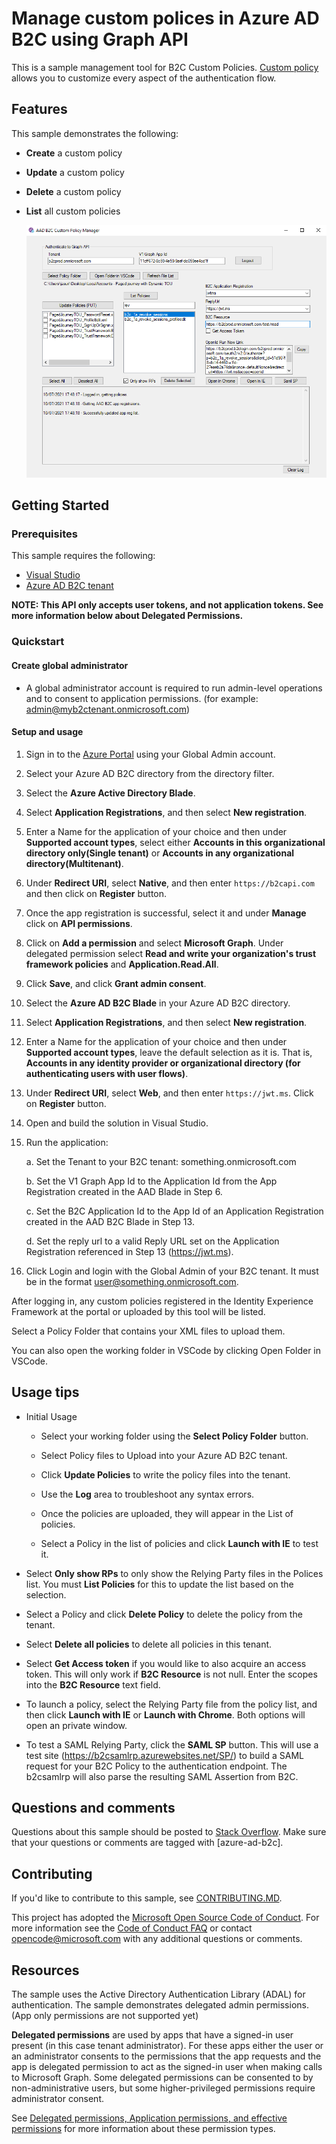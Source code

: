 # Manage custom polices in Azure AD B2C using Graph API

This is a sample management tool for B2C Custom Policies.  [Custom policy](https://docs.microsoft.com/en-us/azure/active-directory-b2c/active-directory-b2c-overview-custom) allows you to customize every aspect of the authentication flow.

## Features

This sample demonstrates the following:

* **Create** a custom policy
* **Update** a custom policy
* **Delete** a custom policy
* **List** all custom policies

    ![Policy Manager](/Images/b2cpolicymanager.PNG)

## Getting Started

### Prerequisites

This sample requires the following:
* [Visual Studio](https://www.visualstudio.com/en-us/downloads)
* [Azure AD B2C tenant](https://docs.microsoft.com/en-us/azure/active-directory-b2c/active-directory-b2c-get-started)

**NOTE: This API only accepts user tokens, and not application tokens. See more information below about Delegated Permissions.**

### Quickstart

#### Create global administrator

* A global administrator account is required to run admin-level operations and to consent to application permissions.  (for example: admin@myb2ctenant.onmicrosoft.com)

#### Setup and usage

1. Sign in to the [Azure Portal](https://portal.azure.com/) using your Global Admin account.
2.  Select your Azure AD B2C directory from the directory filter.
3. Select the **Azure Active Directory Blade**.
4. Select **Application Registrations**, and then select **New registration**.
5. Enter a Name for the application of your choice and then under **Supported account types**, select either **Accounts in this organizational directory only(Single tenant)** or **Accounts in any organizational directory(Multitenant)**.
6. Under **Redirect URI**, select **Native**, and then enter `https://b2capi.com` and then click on **Register** button.
7. Once the app registration is successful, select it and under **Manage** click on  **API permissions**.
8. Click on **Add a permission** and select **Microsoft Graph**.  Under delegated permission select **Read and write your organization's trust framework policies** and **Application.Read.All**.
9. Click **Save**, and click **Grant admin consent**.
10. Select the **Azure AD B2C Blade** in your Azure AD B2C directory.
11. Select **Application Registrations**, and then select **New registration**.
12. Enter a Name for the application of your choice and then under **Supported account types**, leave the default selection as it is. That is,  **Accounts in any identity provider or organizational directory (for authenticating users with user flows)**.
13. Under **Redirect URI**, select **Web**, and then enter ``https://jwt.ms``. Click on **Register** button.
14. Open and build the solution in Visual Studio. 
15. Run the application:
    
    a. Set the Tenant to your B2C tenant: something.onmicrosoft.com

    b. Set the V1 Graph App Id to the Application Id from the App Registration created in the AAD Blade in Step 6.

    c. Set the B2C Application Id to the App Id of an Application Registration created in the AAD B2C Blade in Step 13.

    d. Set the reply url to a valid Reply URL set on the Application Registration referenced in Step 13 (https://jwt.ms).

1. Click Login and login with the Global Admin of your B2C tenant. It must be in the format user@something.onmicrosoft.com.

After logging in, any custom policies registered in the Identity Experience Framework at the portal or uploaded by this tool will be listed.

Select a Policy Folder that contains your XML files to upload them.

You can also open the working folder in VSCode by clicking Open Folder in VSCode.

## Usage tips
- Initial Usage  
  - Select your working folder using the **Select Policy Folder** button.  

  - Select Policy files to Upload into your Azure AD B2C tenant.  

  - Click **Update Policies** to write the policy files into the tenant.  
  - Use the **Log** area to troubleshoot any syntax errors.
  - Once the policies are uploaded, they will appear in the List of policies. 

  - Select a Policy in the list of policies and click **Launch with IE** to test it.

- Select **Only show RPs** to only show the Relying Party files in the Polices list. You must **List Policies** for this to update the list based on the selection.
- Select a Policy and click **Delete Policy** to delete the policy from the tenant.
- Select **Delete all policies** to delete all policies in this tenant.
- Select **Get Access token** if you would like to also acquire an access token. This will only work if **B2C Resource** is not null. Enter the scopes into the **B2C Resource** text field.
- To launch a policy, select the Relying Party file from the policy list, and then click **Launch with IE** or **Launch with Chrome**. Both options will open an private window.
- To test a SAML Relying Party, click the **SAML SP** button. This will use a test site (https://b2csamlrp.azurewebsites.net/SP/) to build a SAML request for your B2C Policy to the authentication endpoint. The b2csamlrp will also parse the resulting SAML Assertion from B2C.

## Questions and comments

Questions about this sample should be posted to [Stack Overflow](https://stackoverflow.com/questions/tagged/azure-ad-b2c). Make sure that your questions or comments are tagged with [azure-ad-b2c].

## Contributing

If you'd like to contribute to this sample, see [CONTRIBUTING.MD](/CONTRIBUTING.md).

This project has adopted the [Microsoft Open Source Code of Conduct](https://opensource.microsoft.com/codeofconduct/). For more information see the [Code of Conduct FAQ](https://opensource.microsoft.com/codeofconduct/faq/) or contact [opencode@microsoft.com](mailto:opencode@microsoft.com) with any additional questions or comments.

## Resources

The sample uses the Active Directory Authentication Library (ADAL) for authentication. The sample demonstrates delegated admin permissions. (App only permissions are not supported yet)

**Delegated permissions** are used by apps that have a signed-in user present (in this case tenant administrator). For these apps either the user or an administrator consents to the permissions that the app requests and the app is delegated permission to act as the signed-in user when making calls to Microsoft Graph. Some delegated permissions can be consented to by non-administrative users, but some higher-privileged permissions require administrator consent.

See [Delegated permissions, Application permissions, and effective permissions](https://developer.microsoft.com/en-us/graph/docs/concepts/permissions_reference#delegated-permissions-application-permissions-and-effective-permissions) for more information about these permission types.
